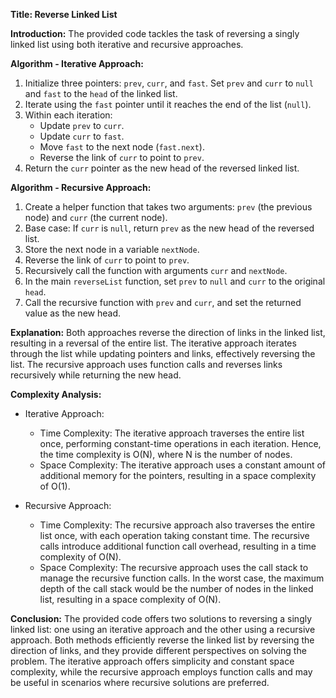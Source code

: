 **Title: Reverse Linked List**

**Introduction:**
The provided code tackles the task of reversing a singly linked list using both iterative and recursive approaches.

**Algorithm - Iterative Approach:**
1. Initialize three pointers: `prev`, `curr`, and `fast`. Set `prev` and `curr` to `null` and `fast` to the `head` of the linked list.
2. Iterate using the `fast` pointer until it reaches the end of the list (`null`).
3. Within each iteration:
   - Update `prev` to `curr`.
   - Update `curr` to `fast`.
   - Move `fast` to the next node (`fast.next`).
   - Reverse the link of `curr` to point to `prev`.
4. Return the `curr` pointer as the new head of the reversed linked list.

**Algorithm - Recursive Approach:**
1. Create a helper function that takes two arguments: `prev` (the previous node) and `curr` (the current node).
2. Base case: If `curr` is `null`, return `prev` as the new head of the reversed list.
3. Store the next node in a variable `nextNode`.
4. Reverse the link of `curr` to point to `prev`.
5. Recursively call the function with arguments `curr` and `nextNode`.
6. In the main `reverseList` function, set `prev` to `null` and `curr` to the original `head`.
7. Call the recursive function with `prev` and `curr`, and set the returned value as the new head.

**Explanation:**
Both approaches reverse the direction of links in the linked list, resulting in a reversal of the entire list. The iterative approach iterates through the list while updating pointers and links, effectively reversing the list. The recursive approach uses function calls and reverses links recursively while returning the new head.

**Complexity Analysis:**
- Iterative Approach:
  - Time Complexity: The iterative approach traverses the entire list once, performing constant-time operations in each iteration. Hence, the time complexity is O(N), where N is the number of nodes.
  - Space Complexity: The iterative approach uses a constant amount of additional memory for the pointers, resulting in a space complexity of O(1).

- Recursive Approach:
  - Time Complexity: The recursive approach also traverses the entire list once, with each operation taking constant time. The recursive calls introduce additional function call overhead, resulting in a time complexity of O(N).
  - Space Complexity: The recursive approach uses the call stack to manage the recursive function calls. In the worst case, the maximum depth of the call stack would be the number of nodes in the linked list, resulting in a space complexity of O(N).

**Conclusion:**
The provided code offers two solutions to reversing a singly linked list: one using an iterative approach and the other using a recursive approach. Both methods efficiently reverse the linked list by reversing the direction of links, and they provide different perspectives on solving the problem. The iterative approach offers simplicity and constant space complexity, while the recursive approach employs function calls and may be useful in scenarios where recursive solutions are preferred.